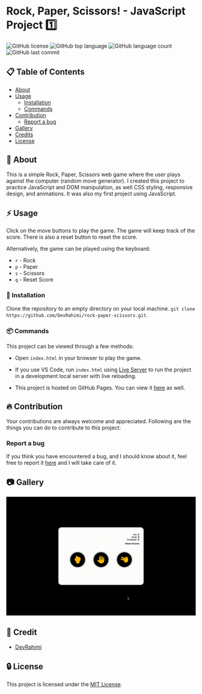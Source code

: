 # Rock, Paper, Scissors! - JavaScript Project 1️⃣

![GitHub license](https://img.shields.io/badge/license-MIT-blue.svg)
![GitHub top language](https://img.shields.io/github/languages/top/DevRahimi/rock-paper-scissors)
![GitHub language count](https://img.shields.io/github/languages/count/DevRahimi/rock-paper-scissors)
![GitHub last commit](https://img.shields.io/github/last-commit/DevRahimi/rock-paper-scissors)


##  :clipboard: Table of Contents 

* [About](#green_book-about)
* [Usage](#zap-usage)
  - [Installation](#electric_plug-installation)
  - [Commands](#package-commands)
* [Contribution](#fire-contribution)
  - [Report a bug](#report-a-bug)
* [Gallery](#camera-gallery)
* [Credits](#credits)
* [License](#license)


##  :green_book: About

This is a simple Rock, Paper, Scissors web game where the user plays against the computer (random move generator).
I created this project to practice JavaScript and DOM manipulation, as well CSS styling, responsive design, and animations. It was also my first project using JavaScript.


##  :zap: Usage

Click on the move buttons to play the game. The game will keep track of the score. There is also a reset button to reset the score.

Alternatively, the game can be played using the keyboard:

* `r` - Rock
* `p` - Paper
* `s` - Scissors
* `q` - Reset Score

###  :electric_plug: Installation

Clone the repository to an empty directory on your local machine.
`git clone https://github.com/DevRahimi/rock-paper-scissors.git`.

### :package: Commands

This project can be viewed through a few methods:

* Open `index.html` in your browser to play the game.

* If you use VS Code, run `index.html` using <a href="https://marketplace.visualstudio.com/items?itemName=ritwickdey.LiveServer" target="_blank">Live Server</a> to run the project in a development local server with live reloading.

* This project is hosted on GitHub Pages. You can view it <a href="https://devrahimi.github.io/rock-paper-scissors/" target="_blank">here</a> as well.

##  :fire: Contribution

Your contributions are always welcome and appreciated. Following are the things you can do to contribute to this project:

###  Report a bug
If you think you have encountered a bug, and I should know about it, feel free to report it <a href="https://github.com/DevRahimi/rock-paper-scissors/issues" target="_blank">here</a> and I will take care of it.


##  :camera: Gallery

![Alt text](https://github.com/DevRahimi/rock-paper-scissors/blob/master/gallery/Demo.gif?raw=true "Demo")


## :star2: Credit

* <a href="https://github.com/DevRahimi/" target="_blank">DevRahimi</a>


##  :lock: License

This project is licensed under the [MIT License](LICENSE.md).
